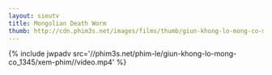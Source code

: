 ```yaml
---
layout: sieutv
title: Mongolian Death Worm
thumb: http://cdn.phim3s.net/images/films/thumb/giun-khong-lo-mong-co-mongolian-death-worm-2010.jpg
---
```

{% include jwpadv src='//phim3s.net/phim-le/giun-khong-lo-mong-co_1345/xem-phim//video.mp4' %}